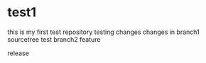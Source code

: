# test1
this is my first test repository
testing changes
changes in branch1
sourcetree
test
branch2
feature

release
